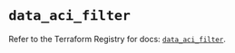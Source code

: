 # `data_aci_filter`

Refer to the Terraform Registry for docs: [`data_aci_filter`](https://registry.terraform.io/providers/ciscodevnet/aci/2.17.0/docs/data-sources/filter).
